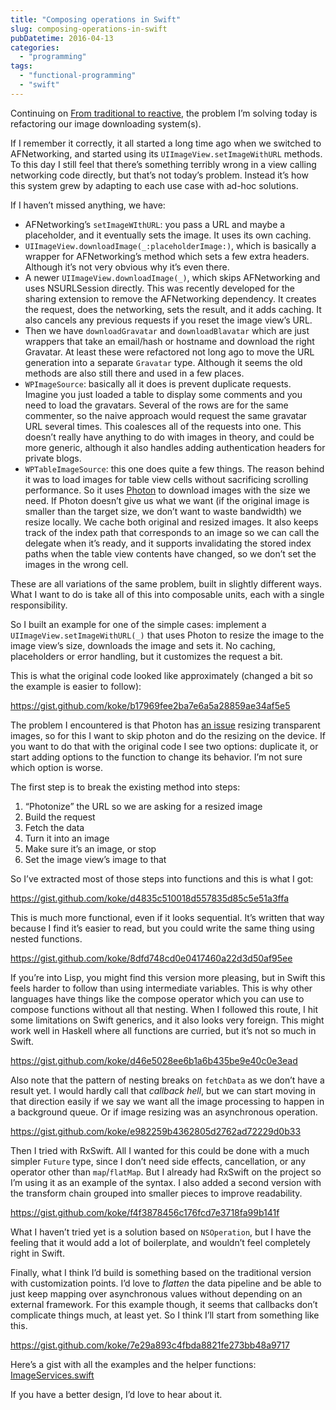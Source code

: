 ```yaml
---
title: "Composing operations in Swift"
slug: composing-operations-in-swift
pubDatetime: 2016-04-13
categories:
  - "programming"
tags:
  - "functional-programming"
  - "swift"
---
```


Continuing on [From traditional to reactive](https://koke.me/2016/04/11/from-traditional-to-reactive/), the problem I’m solving today is refactoring our image downloading system(s).

If I remember it correctly, it all started a long time ago when we switched to AFNetworking, and started using its `UIImageView.setImageWithURL` methods. To this day I still feel that there’s something terribly wrong in a view calling networking code directly, but that’s not today’s problem. Instead it’s how this system grew by adapting to each use case with ad-hoc solutions.

If I haven’t missed anything, we have:

- AFNetworking’s `setImageWIthURL`: you pass a URL and maybe a placeholder, and it eventually sets the image. It uses its own caching.
- `UIImageView.downloadImage(_:placeholderImage:)`, which is basically a wrapper for AFNetworking’s method which sets a few extra headers. Although it’s not very obvious why it’s even there.
- A newer `UIImageView.downloadImage(_)`, which skips AFNetworking and uses NSURLSession directly. This was recently developed for the sharing extension to remove the AFNetworking dependency. It creates the request, does the networking, sets the result, and it adds caching. It also cancels any previous requests if you reset the image view’s URL.
- Then we have `downloadGravatar` and `downloadBlavatar` which are just wrappers that take an email/hash or hostname and download the right Gravatar. At least these were refactored not long ago to move the URL generation into a separate `Gravatar` type. Although it seems the old methods are also still there and used in a few places.
- `WPImageSource`: basically all it does is prevent duplicate requests. Imagine you just loaded a table to display some comments and you need to load the gravatars. Several of the rows are for the same commenter, so the naive approach would request the same gravatar URL several times. This coalesces all of the requests into one. This doesn’t really have anything to do with images in theory, and could be more generic, although it also handles adding authentication headers for private blogs.
- `WPTableImageSource`: this one does quite a few things. The reason behind it was to load images for table view cells without sacrificing scrolling performance. So it uses [Photon](https://developer.wordpress.com/docs/photon/) to download images with the size we need. If Photon doesn’t give us what we want (if the original image is smaller than the target size, we don’t want to waste bandwidth) we resize locally. We cache both original and resized images. It also keeps track of the index path that corresponds to an image so we can call the delegate when it’s ready, and it supports invalidating the stored index paths when the table view contents have changed, so we don’t set the images in the wrong cell.

These are all variations of the same problem, built in slightly different ways. What I want to do is take all of this into composable units, each with a single responsibility.

So I built an example for one of the simple cases: implement a `UIImageView.setImageWithURL(_)` that uses Photon to resize the image to the image view’s size, downloads the image and sets it. No caching, placeholders or error handling, but it customizes the request a bit.

This is what the original code looked like approximately (changed a bit so the example is easier to follow):

<https://gist.github.com/koke/b17969fee2ba7e6a5a28859ae34af5e5>

The problem I encountered is that Photon has [an issue](https://code.trac.wordpress.org/ticket/62) resizing transparent images, so for this I want to skip photon and do the resizing on the device. If you want to do that with the original code I see two options: duplicate it, or start adding options to the function to change its behavior. I’m not sure which option is worse.

The first step is to break the existing method into steps:

1. “Photonize” the URL so we are asking for a resized image
2. Build the request
3. Fetch the data
4. Turn it into an image
5. Make sure it’s an image, or stop
6. Set the image view’s image to that

So I’ve extracted most of those steps into functions and this is what I got:

<https://gist.github.com/koke/d4835c510018d557835d85c5e51a3ffa>

This is much more functional, even if it looks sequential. It’s written that way because I find it’s easier to read, but you could write the same thing using nested functions.

<https://gist.github.com/koke/8dfd748cd0e0417460a22d3d50af95ee>

If you’re into Lisp, you might find this version more pleasing, but in Swift this feels harder to follow than using intermediate variables. This is why other languages have things like the compose operator which you can use to compose functions without all that nesting. When I followed this route, I hit some limitations on Swift generics, and it also looks very foreign. This might work well in Haskell where all functions are curried, but it’s not so much in Swift.

<https://gist.github.com/koke/d46e5028ee6b1a6b435be9e40c0e3ead>

Also note that the pattern of nesting breaks on `fetchData` as we don’t have a result yet. I would hardly call that _callback hell_, but we can start moving in that direction easily if we say we want all the image processing to happen in a background queue. Or if image resizing was an asynchronous operation.

<https://gist.github.com/koke/e982259b4362805d2762ad72229d0b33>

Then I tried with RxSwift. All I wanted for this could be done with a much simpler `Future` type, since I don’t need side effects, cancellation, or any operator other than `map`/`flatMap`. But I already had RxSwift on the project so I’m using it as an example of the syntax. I also added a second version with the transform chain grouped into smaller pieces to improve readability.

<https://gist.github.com/koke/f4f3878456c176fcd7e3718fa99b141f>

What I haven’t tried yet is a solution based on `NSOperation`, but I have the feeling that it would add a lot of boilerplate, and wouldn’t feel completely right in Swift.

Finally, what I think I’d build is something based on the traditional version with customization points. I’d love to _flatten_ the data pipeline and be able to just keep mapping over asynchronous values without depending on an external framework. For this example though, it seems that callbacks don’t complicate things much, at least yet. So I think I’ll start from something like this.

<https://gist.github.com/koke/7e29a893c4fbda8821fe273bb48a9717>

Here’s a gist with all the examples and the helper functions: [ImageServices.swift](https://gist.github.com/c118d6cb71cb60614db1c7aa90805a91)

If you have a better design, I’d love to hear about it.
